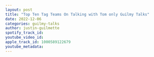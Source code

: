 ```yaml
---
layout: post
title: "Top Ten Tag Teams On Talking with Tom only Guilmy Talks"
date: 2022-12-06
categories: guilmy-talks
author: justin-guilmette
spotify_track_id: 
youtube_video_id: 
apple_track_id: 1000589122679
youtube_metadata: 
---
```

